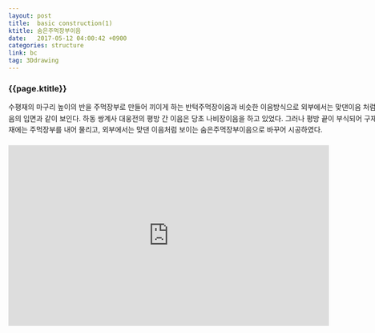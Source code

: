 ```yaml
---
layout: post
title:  basic construction(1)
ktitle: 숨은주먹장부이음
date:   2017-05-12 04:00:42 +0900
categories: structure
link: bc
tag: 3Ddrawing
---
```


<div style="width:900px; margin:0px auto">

<h3>
	{{page.ktitle}}
</h3>

<p style="line-height: 160%">수평재의 마구리 높이의 반을 주먹장부로 만들어 끼이게 하는
반턱주먹장이음과 비슷한 이음방식으로 외부에서는 맞댄이음
처럼 보이나 내부에서는 반턱이음의 입면과 같이 보인다.
하동 쌍계사 대웅전의 평방 간 이음은 당초 나비장이음을 하고
있었다. 그러나 평방 끝이 부식되어 구재에는 주먹장부 홈을 파고
신재에는 주먹장부를 내어 물리고, 외부에서는 맞댄 이음처럼
보이는 숨은주먹장부이음으로 바꾸어 시공하였다.</p>	
</div>	

<div style="text-align:center; margin:20px 0px 30px 0px; display: block;">
<iframe width="640" height="360" src="https://www.youtube.com/embed/R0V0l1UGUhM?autoplay=1" frameborder="0" gesture="media" allow="encrypted-media" allowfullscreen></iframe>
</div>
